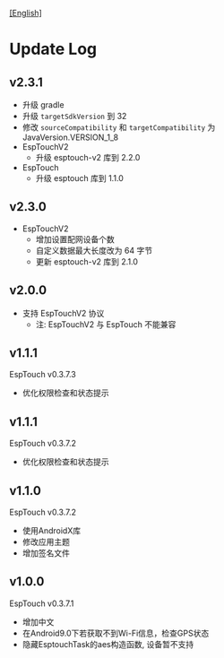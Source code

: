 [[English]](log-en.md)

# Update Log

## v2.3.1
- 升级 gradle
- 升级 `targetSdkVersion` 到 32
- 修改 `sourceCompatibility` 和 `targetCompatibility` 为 JavaVersion.VERSION_1_8
- EspTouchV2
  - 升级 esptouch-v2 库到 2.2.0
- EspTouch
  - 升级 esptouch 库到 1.1.0

## v2.3.0
- EspTouchV2 
    - 增加设置配网设备个数
    - 自定义数据最大长度改为 64 字节
    - 更新 esptouch-v2 库到 2.1.0

## v2.0.0
- 支持 EspTouchV2 协议
    - 注: EspTouchV2 与 EspTouch 不能兼容

## v1.1.1
EspTouch v0.3.7.3
- 优化权限检查和状态提示

## v1.1.1
EspTouch v0.3.7.2
- 优化权限检查和状态提示

## v1.1.0
EspTouch v0.3.7.2
- 使用AndroidX库
- 修改应用主题
- 增加签名文件

## v1.0.0
EspTouch v0.3.7.1
- 增加中文
- 在Android9.0下若获取不到Wi-Fi信息，检查GPS状态
- 隐藏EsptouchTask的aes构造函数, 设备暂不支持
